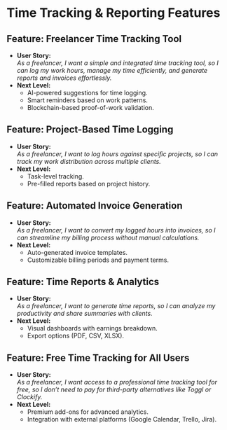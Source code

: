 # Time Tracking & Reporting Features

## Feature: Freelancer Time Tracking Tool
- **User Story:**  
  *As a freelancer, I want a simple and integrated time tracking tool, so I can log my work hours, manage my time efficiently, and generate reports and invoices effortlessly.*
- **Next Level:**  
  - AI-powered suggestions for time logging.  
  - Smart reminders based on work patterns.  
  - Blockchain-based proof-of-work validation.  

## Feature: Project-Based Time Logging
- **User Story:**  
  *As a freelancer, I want to log hours against specific projects, so I can track my work distribution across multiple clients.*
- **Next Level:**  
  - Task-level tracking.  
  - Pre-filled reports based on project history.  

## Feature: Automated Invoice Generation
- **User Story:**  
  *As a freelancer, I want to convert my logged hours into invoices, so I can streamline my billing process without manual calculations.*
- **Next Level:**  
  - Auto-generated invoice templates.  
  - Customizable billing periods and payment terms.  

## Feature: Time Reports & Analytics
- **User Story:**  
  *As a freelancer, I want to generate time reports, so I can analyze my productivity and share summaries with clients.*
- **Next Level:**  
  - Visual dashboards with earnings breakdown.  
  - Export options (PDF, CSV, XLSX).  

## Feature: Free Time Tracking for All Users
- **User Story:**  
  *As a freelancer, I want access to a professional time tracking tool for free, so I don’t need to pay for third-party alternatives like Toggl or Clockify.*
- **Next Level:**  
  - Premium add-ons for advanced analytics.  
  - Integration with external platforms (Google Calendar, Trello, Jira).  
